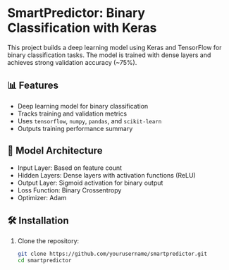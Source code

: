 # SmartPredictor: Binary Classification with Keras

This project builds a deep learning model using Keras and TensorFlow for binary classification tasks. The model is trained with dense layers and achieves strong validation accuracy (~75%).

## 📊 Features

- Deep learning model for binary classification
- Tracks training and validation metrics
- Uses `tensorflow`, `numpy`, `pandas`, and `scikit-learn`
- Outputs training performance summary

## 🧠 Model Architecture

- Input Layer: Based on feature count
- Hidden Layers: Dense layers with activation functions (ReLU)
- Output Layer: Sigmoid activation for binary output
- Loss Function: Binary Crossentropy
- Optimizer: Adam

## 🛠️ Installation

1. Clone the repository:
   ```bash
   git clone https://github.com/yourusername/smartpredictor.git
   cd smartpredictor

